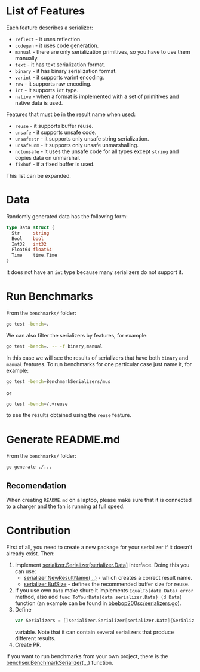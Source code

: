 
# List of Features
Each feature describes a serializer:
- `reflect` - it uses reflection.
- `codegen` - it uses code generation.
- `manual` - there are only serialization primitives, so you have to use them 
  manually.
- `text` - it has text serialization format.
- `binary` -  it has binary serialization format.
- `varint` - it supports varint encoding.
- `raw` - it supports raw encoding.
- `int` - it supports `int` type.
- `native` - when a format is implemented with a set of primitives and native 
  data is used.

Features that must be in the result name when used:
- `reuse` -  it supports buffer reuse.
- `unsafe` - it supports unsafe code.
- `unsafestr` - it supports only unsafe string serialization.
- `unsafeunm` - it supports only unsafe unmarshalling.
- `notunsafe` - it uses the unsafe code for all types except `string` and copies
  data on unmarshal.
- `fixbuf` - if a fixed buffer is used.

This list can be expanded.

# Data
Randomly generated data has the following form:
```go
type Data struct {
  Str     string
  Bool    bool
  Int32   int32
  Float64 float64
  Time    time.Time
}
```
It does not have an `int` type because many serializers do not support it.

# Run Benchmarks
From the `benchmarks/` folder:
```bash
go test -bench=.
```
We can also filter the serializers by features, for example:
```bash
go test -bench=. -- -f binary,manual
```
In this case we will see the results of serializers that have both `binary`
and `manual` features.
To run benchmarks for one particular case just name it, for example:
```bash
go test -bench=BenchmarkSerializers/mus
```
or
```bash
go test -bench=/.+reuse
```
to see the results obtained using the `reuse` feature.

# Generate README.md
From the `benchmarks/` folder:
```bash
go generate ./...
```

## Recomendation
When creating `README.md` on a laptop, please make sure that it is connected to 
a charger and the fan is running at full speed.

# Contribution
First of all, you need to create a new package for your serializer if it doesn't
already exist. Then:
1. Implement [serializer.Serializer\[serializer.Data\]](serializer/serializer.go) 
   interface. Doing this you can use:
   - [serializer.NewResultName(...)](serializer/result_name.go) - which creates 
     a correct result name.
   - [serializer.BufSize](serializer/serializer.go) - defines the recommended 
     buffer size for reuse.
2. If you use own `Data` make shure it implements `EqualTo(data Data) error` 
   method, also add `func ToYourData(data serializer.Data) (d Data)`
   function (an example can be found in [bbebop200sc/serializers.go](bebop200sc/serializers.go)).
3. Define
   ```go
   var Serializers = []serializer.Serializer[serializer.Data]{Serializer{}}
   ```
   variable. Note that it can contain several serializers that produce different
   results.
4. Create PR.

If you want to run benchmarks from your own project, there is the
[benchser.BenchmarkSerializer(...)](benchser/benchser.go) function.